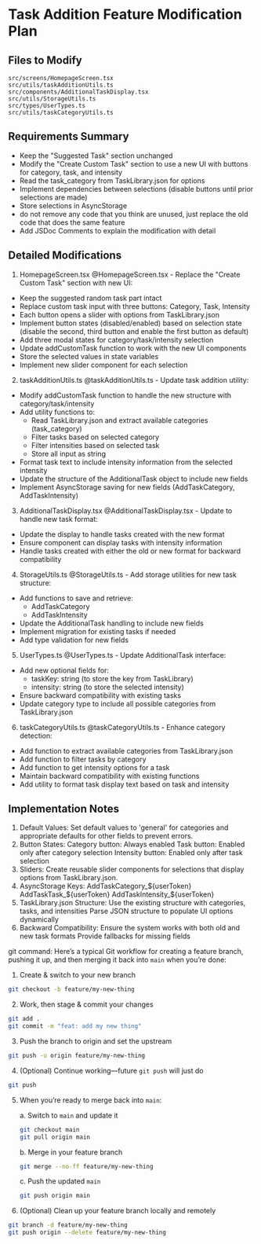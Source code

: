 # Task Addition Feature Modification Plan
## Files to Modify
    src/screens/HomepageScreen.tsx
    src/utils/taskAdditionUtils.ts
    src/components/AdditionalTaskDisplay.tsx
    src/utils/StorageUtils.ts
    src/types/UserTypes.ts
    src/utils/taskCategoryUtils.ts

## Requirements Summary
- Keep the "Suggested Task" section unchanged
- Modify the "Create Custom Task" section to use a new UI with buttons for category, task, and intensity
- Read the task_category from TaskLibrary.json for options
- Implement dependencies between selections (disable buttons until prior selections are made)
- Store selections in AsyncStorage
- do not remove any code that you think are unused, just replace the old code that does the same feature
- Add JSDoc Comments to explain the modification with detail

## Detailed Modifications
1. HomepageScreen.tsx
@HomepageScreen.tsx - Replace the "Create Custom Task" section with new UI:

- Keep the suggested random task part intact
- Replace custom task input with three buttons: Category, Task, Intensity
- Each button opens a slider with options from TaskLibrary.json
- Implement button states (disabled/enabled) based on selection state (disable the second, third button and enable the first button as default)
- Add three modal states for category/task/intensity selection
- Update addCustomTask function to work with the new UI components
- Store the selected values in state variables
- Implement new slider component for each selection

2. taskAdditionUtils.ts
@taskAdditionUtils.ts - Update task addition utility:

- Modify addCustomTask function to handle the new structure with category/task/intensity
- Add utility functions to:
  - Read TaskLibrary.json and extract available categories (task_category)
  - Filter tasks based on selected category
  - Filter intensities based on selected task
  - Store all input as string
- Format task text to include intensity information from the selected intensity
- Update the structure of the AdditionalTask object to include new fields
- Implement AsyncStorage saving for new fields (AddTaskCategory, AddTaskIntensity)

3. AdditionalTaskDisplay.tsx
@AdditionalTaskDisplay.tsx - Update to handle new task format:

- Update the display to handle tasks created with the new format
- Ensure component can display tasks with intensity information
- Handle tasks created with either the old or new format for backward compatibility

4. StorageUtils.ts
@StorageUtils.ts - Add storage utilities for new task structure:

- Add functions to save and retrieve:
  - AddTaskCategory
  - AddTaskIntensity
- Update the AdditionalTask handling to include new fields
- Implement migration for existing tasks if needed
- Add type validation for new fields

5. UserTypes.ts
@UserTypes.ts - Update AdditionalTask interface:

- Add new optional fields for:
  - taskKey: string (to store the key from TaskLibrary)
  - intensity: string (to store the selected intensity)
- Ensure backward compatibility with existing tasks
- Update category type to include all possible categories from TaskLibrary.json

6. taskCategoryUtils.ts
@taskCategoryUtils.ts - Enhance category detection:

- Add function to extract available categories from TaskLibrary.json
- Add function to filter tasks by category
- Add function to get intensity options for a task
- Maintain backward compatibility with existing functions
- Add utility to format task display text based on task and intensity

## Implementation Notes
1. Default Values: Set default values to 'general' for categories and appropriate defaults for other fields to prevent errors.
2. Button States:
    Category button: Always enabled
    Task button: Enabled only after category selection
    Intensity button: Enabled only after task selection
3. Sliders: Create reusable slider components for selections that display options from TaskLibrary.json.
4. AsyncStorage Keys:
    AddTaskCategory_${userToken}
    AddTaskTask_${userToken}
    AddTaskIntensity_${userToken}
5. TaskLibrary.json Structure:
    Use the existing structure with categories, tasks, and intensities
    Parse JSON structure to populate UI options dynamically
6. Backward Compatibility:
    Ensure the system works with both old and new task formats
    Provide fallbacks for missing fields

git command:
Here’s a typical Git workflow for creating a feature branch, pushing it up, and then merging it back into `main` when you’re done:

1. Create & switch to your new branch  
```bash
git checkout -b feature/my-new-thing
```

2. Work, then stage & commit your changes  
```bash
git add .
git commit -m "feat: add my new thing"
```

3. Push the branch to origin and set the upstream  
```bash
git push -u origin feature/my-new-thing
```

4. (Optional) Continue working—future `git push` will just do  
```bash
git push
```

5. When you’re ready to merge back into `main`:

   a. Switch to `main` and update it  
   ```bash
   git checkout main
   git pull origin main
   ```

   b. Merge in your feature branch  
   ```bash
   git merge --no-ff feature/my-new-thing
   ```

   c. Push the updated `main`  
   ```bash
   git push origin main
   ```

6. (Optional) Clean up your feature branch locally and remotely  
```bash
git branch -d feature/my-new-thing
git push origin --delete feature/my-new-thing
```
